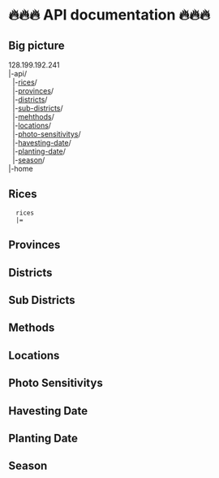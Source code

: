 # :fire::fire::fire: API documentation :fire::fire::fire:

## Big picture

  128.199.192.241 <br>
  |-api/ <br>
  &nbsp;&nbsp;|-[rices](#rices)/ <br>
  &nbsp;&nbsp;|-[provinces](#provinces)/ <br>
  &nbsp;&nbsp;|-[districts](#districts)/ <br>
  &nbsp;&nbsp;|-[sub-districts](#sub-districts)/ <br>
  &nbsp;&nbsp;|-[mehthods](#methods)/ <br>
  &nbsp;&nbsp;|-[locations](locations)/ <br>
  &nbsp;&nbsp;|-[photo-sensitivitys](#photo-sensitivitys)/ <br>
  &nbsp;&nbsp;|-[havesting-date](#havesting-date)/ <br>
  &nbsp;&nbsp;|-[planting-date](#planting-date)/ <br>
  &nbsp;&nbsp;|-[season](#season)/ <br>
  |-home

## Rices
  ```
    rices
    |=
  ```
## Provinces
## Districts
## Sub Districts
## Methods
## Locations
## Photo Sensitivitys
## Havesting Date
## Planting Date
## Season
